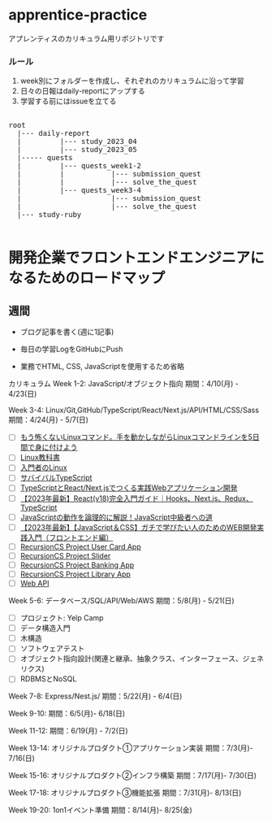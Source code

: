 # apprentice-practice
アプレンティスのカリキュラム用リポジトリです

### ルール
1. week別にフォルダーを作成し、それぞれのカリキュラムに沿って学習
2. 日々の日報はdaily-reportにアップする
3. 学習する前にはissueを立てる

<pre>

root
  |--- daily-report
  |         |--- study_2023_04
  |         |--- study_2023_05
  |----- quests
  |         |--- quests_week1-2
  |         |           |--- submission_quest
  |         |           |--- solve_the_quest
  |         |--- quests_week3-4
  |                     |--- submission_quest
  |                     |--- solve_the_quest
  |--- study-ruby

</pre>

# 開発企業でフロントエンドエンジニアになるためのロードマップ

## 週間
- ブログ記事を書く(週に1記事)
- 毎日の学習LogをGitHubにPush


- 業務でHTML, CSS, JavaScriptを使用するため省略

カリキュラム
Week 1-2: JavaScript/オブジェクト指向
期間：4/10(月) - 4/23(日)

Week 3-4: Linux/Git,GitHub/TypeScript/React/Next.js/API/HTML/CSS/Sass
期間：4/24(月) - 5/7(日)
- [ ] [もう怖くないLinuxコマンド。手を動かしながらLinuxコマンドラインを5日間で身に付けよう](https://www.udemy.com/share/102dIu3@olmtc9FfVwvpJhXWaXNOjjYK5u-LIBfnch4i6PUy_devfpbiNa284hc1gsWgcT4LbQ==/)
- [ ] [Linux教科書](https://amzn.asia/d/6Cz1Sjp)
- [ ] [入門者のLinux](https://amzn.asia/d/cZoJ4bu)
- [ ] [サバイバルTypeScript](https://typescriptbook.jp/)
- [ ] [TypeScriptとReact/Next.jsでつくる実践Webアプリケーション開発](https://amzn.asia/d/fosKH90)
- [ ] [【2023年最新】React(v18)完全入門ガイド｜Hooks、Next.js、Redux、TypeScript](https://www.udemy.com/share/106Nqw3@uFBWfnk1nPYzv8ji3t0N7YJAMI8TC8jHqt333CrCMGRJJcKVdFK4774dcelibxbZ2A==/)
- [ ] [JavaScriptの動作を論理的に解説！JavaScript中級者への道](https://www.udemy.com/share/102zAI3@wh5JyE8eVj0k_7c3z689jx7AM9jOqCMsszEJBuqtb60qeCHGqGSv-2BwCAWRNtjZlA==/)
- [ ] [【2023年最新】【JavaScript＆CSS】ガチで学びたい人のためのWEB開発実践入門（フロントエンド編）](https://www.udemy.com/share/102zAI3@fF-5KYcHQD15qPDTDn3ADpyTRymsT6JkIKScPvQlFJ-AFhxFAOSe3u2pfhc9rCVrPQ==/)
- [ ] [RecursionCS Project User Card App](https://recursionist.io/)
- [ ] [RecursionCS Project Slider](https://recursionist.io/)
- [ ] [RecursionCS Project Banking App](https://recursionist.io/)
- [ ] [RecursionCS Project Library App](https://recursionist.io/)
- [ ] [Web API](https://amzn.asia/d/fDFVVkU)

Week 5-6: データベース/SQL/API/Web/AWS
期間：5/8(月) - 5/21(日)
- [ ] プロジェクト: Yelp Camp
- [ ] データ構造入門
- [ ] 木構造
- [ ] ソフトウェアテスト
- [ ] オブジェクト指向設計(関連と継承、抽象クラス、インターフェース、ジェネリクス)
- [ ] RDBMSとNoSQL

Week 7-8: Express/Nest.js/
期間：5/22(月) - 6/4(日)

Week 9-10:
期間：6/5(月)- 6/18(日)

Week 11-12:
期間：6/19(月) - 7/2(日)

Week 13-14: オリジナルプロダクト①アプリケーション実装
期間：7/3(月)- 7/16(日)

Week 15-16: オリジナルプロダクト②インフラ構築
期間：7/17(月)- 7/30(日)

Week 17-18: オリジナルプロダクト③機能拡張
期間：7/31(月)- 8/13(日)

Week 19-20: 1on1イベント準備
期間：8/14(月)- 8/25(金)

